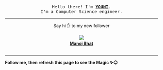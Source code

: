 <p align='center'>
    <samp>Hello there! I'm <b><a href='https://github.com/abdelyouni'>YOUNI</a></b>.<br>
        I'm a Computer Science engineer.
    </samp>
</p>
<hr>
<p align='center'>
    <span>Say hi ✋ to my new follower </span></br></br>
    <img src='https://itspot.ma/github/Manojbhat09_avatar.png'><b></br>
    <a href='https://github.com/Manojbhat09'>Manoj Bhat</a></b></br></br>
</p>
<hr>
<b>Follow me, then refresh this page to see the Magic ✨😉</b>